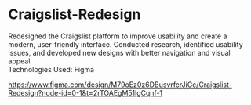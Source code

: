 # Craigslist-Redesign
Redesigned the Craigslist platform to improve usability and create a modern, user-friendly interface. Conducted research, identified usability issues, and developed new designs with better navigation and visual appeal.     
Technologies Used:  Figma

https://www.figma.com/design/M79oEz0z6DBusvrfcrJiGc/Craigslist-Redesign?node-id=0-1&t=2rTOAEgM51lgCqnf-1
